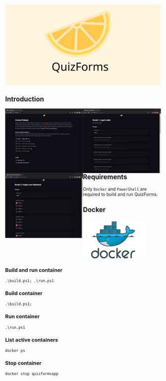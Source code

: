 ![banner](img/banner.svg)

## Introduction

<img src="screenshots/homepage.png" style="width: 50%;float: left;">
<img src="screenshots/form.png" style="width: 50%;float: left;">
<img src="screenshots/form2.png" style="width: 50%;float: left;">

---

## Requirements
Only `Docker` and `PowerShell` are required to build and run QuizForms.

## Docker

<img src="img/docker.jpg" width="200">


### Build and run container
```
.\build.ps1; .\run.ps1
```

### Build container
```
.\build.ps1;
```

### Run container
```
.\run.ps1
```

### List active containers
```
docker ps
```

### Stop container
```
docker stop quizformsapp
```